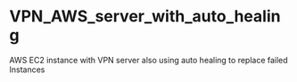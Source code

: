 # VPN_AWS_server_with_auto_healing
AWS EC2 instance with VPN server also using auto healing to replace failed Instances
